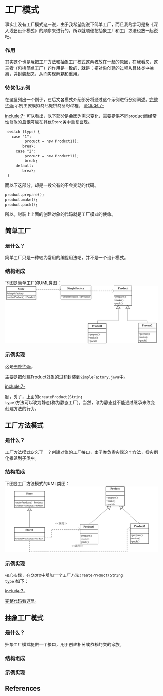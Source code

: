 # 工厂模式

事实上没有工厂模式这一说，由于我希望能说下简单工厂，而且我的学习是按《深入浅出设计模式》的顺序来进行的，所以就顺便把抽象工厂和工厂方法也放一起说吧。

### 作用
其实这个也是我把工厂方法和抽象工厂模式这两者放在一起的原因，在我看来，这三者（包括简单工厂）的作用是一致的，就是：把对象创建的过程从具体类中抽离，并封装起来，从而实现解耦和重用。

### 待优化示例
在这里列出一个例子，在后文各模式介绍部分将通过这个示例进行分别阐述。[完整代码](https://github.com/teaho2015/design-patterns-learning/tree/master/src/main/java/com/tea/factory/origin)
示例主要模拟商店提供商品的过程。
[include:7-](../src/main/java/com/tea/factory/origin/Store.java)

[include:7-](../src/main/java/com/tea/factory/origin/TestMain.java)
可以看出，以下部分是会因为需求变化，需要提供不同product而经常性修改的且很可能在其他Store类中重复出现。
~~~
 switch (type) {
   case "1":
         product = new Product1();
        break;
     case "2":
         product = new Product2();
         break;
     default:
        break;
 }
~~~
而以下这部分，却是一般公有的不会变动的代码。
~~~
product.prepare();
product.make();
product.pack();
~~~
所以，封装上上面的创建对象的代码就是工厂模式的使命。

## 简单工厂
### 是什么？

简单工厂只是一种较为常用的编程用法吧，并不是一个设计模式。

### 结构组成

下图是简单工厂的UML类图：
![SimpleFactory UML diagram](SimpleFactory.png)

### 示例实现

这是[完整代码](https://github.com/teaho2015/design-patterns-learning/tree/master/src/main/java/com/tea/factory/simple)。

主要是把创建Product对象的过程封装到<code>SimpleFactory.java</code>中。

[include:7-](../src/main/java/com/tea/factory/simple/SimpleFactory.java)

额，对了，上面的<code>createProduct(String type)</code>方法可以改为静态(称为静态工厂)。当然，改为静态就不能通过继承来改变创建方法的行为。

## 工厂方法模式

### 是什么？

工厂方法模式定义了一个创建对象的工厂接口，由子类负责实现这个方法，把实例化推迟到子类中。

### 结构组成

下图是工厂方法模式的UML类图：
![FactoryMethod UML diagram](FactoryMethod.png)

### 示例实现

核心实现，在Store中增加一个工厂方法<code>createProduct(String type)</code>如下：

[include:7-](../src/main/java/com/tea/factory/factoryMethod/Store.java)

[完整代码看这里](https://github.com/teaho2015/design-patterns-learning/tree/master/src/main/java/com/tea/factory/factoryMethod)。

## 抽象工厂模式

### 是什么？

抽象工厂模式提供一个接口，用于创建相关或依赖的类的家族。

### 结构组成



### 示例实现

## References
